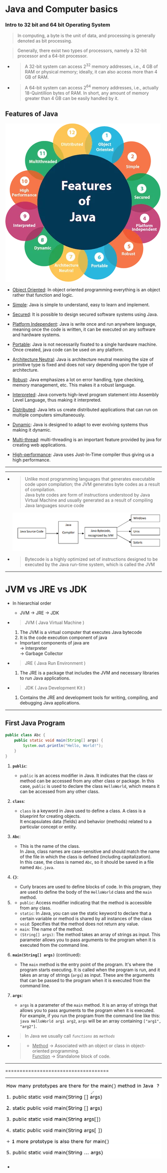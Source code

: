 # Java and Computer basics

### Intro to 32 bit and 64 bit Operating System

> In computing, a byte is the unit of data, and processing is generally denoted as bit processing.

> Generally, there exist two types of processors, namely a 32-bit processor and a 64-bit processor.

- >A 32-bit system can access 2<sup>32</sup> memory addresses, i.e., 4 GB of RAM or physical memory; ideally, it can also access more than 4 GB of RAM.

- > A 64-bit system can access 2<sup>64</sup> memory addresses, i.e., actually 18-Quintillion bytes of RAM. In short, any amount of memory greater than 4 GB can be easily handled by it.


## Features of Java

![Alt text](./images/image.png)

* <u>Object Oriented</u>: In object oriented programming everything is an object rather that function and logic.

* <u>Simple</u>: Java is simple to understand, easy to learn and implement.

* <u>Secured</u>: It is possible to design secured software systems using Java.

* <u>Platform Independent</u>: Java is write once and run anywhere language, meaning once the code is written, it can be executed on any software and hardware systems.

* <u>Portable</u>: Java is not necessarily fixated to a single hardware machine. Once created, java code can be used on any platform.

* <u>Architecture Neutral</u>: Java is architecture neutral meaning the size of primitive type is fixed and does not vary depending upon the type of architecture.

* <u>Robust</u>: Java emphasizes a lot on error handling, type checking, memory management, etc. This makes it a robust language.

* <u>Interpreted</u>: Java converts high-level program statement into Assembly Level Language, thus making it interpreted.

* <u>Distributed</u>: Java lets us create distributed applications that can run on multiple computers simultaneously.

* <u>Dynamic</u>: Java is designed to adapt to ever evolving systems thus making it dynamic.

* <u>Multi-thread</u>: multi-threading is an important feature provided by java for creating web applications.

* <u>High-performance</u>: Java uses Just-In-Time compiler thus giving us a high performance.

____
___

- >  Unlike most programming languages that generates executable code upon compilation; the 
JVM generates byte codes as a result of compilation.<br>
Java byte codes are form of instructions 
understood by Java Virtual Machine and usually generated as a result of compiling Java 
languages source code

  ![Alt text](./images/image-1.png)

- >Bytecode is a highly optimized set of instructions designed to be executed by the Java run-time system, which is called the JVM



___
# JVM  vs JRE vs JDK
 - In hierarchial order <br>
   * JVM -> JRE -> JDK
   
- > JVM ( Java Virtual Machine )<br>
   1. The JVM is a virtual computer that executes Java bytecode
   2. ﻿It is the code execution component of java
   * Important components of java are <br>
    -> Interpreter <br>
    -> Garbage Collector
- > JRE ( Java Run Environment )<br>
   1. The JRE is a package that includes the JVM and necessary libraries to run Java applications. 
   
- > JDK ( Java Development Kit )<br>
   1. Contains the JRE and development tools for writing, compiling, and debugging Java applications. 
   
 ____
   ## First Java Program

```java
public class Abc {
    public static void main(String[] args) {
        System.out.println("Hello, World!");
    }
}

```


1. **`public`**:
   - `public` is an access modifier in Java. It indicates that the class or method can be accessed from any other class or package. In this case, `public` is used to declare the class `HelloWorld`, which means it can be accessed from any other class.

2. **`class`**:
   - `class` is a keyword in Java used to define a class. A class is a blueprint for creating objects.<br> It encapsulates data (fields) and behavior (methods) related to a particular concept or entity.

3. **`Abc`**:
   - This is the name of the class.<br> In Java, class names are case-sensitive and should match the name of the file in which the class is defined (including capitalization).<br> In this case, the class is named `Abc`, so it should be saved in a file named `Abc.java`.

4. **`{}`**:
   - Curly braces are used to define blocks of code. In this program, they are used to define the body of the `HelloWorld` class and the `main` method.

5. 
      - `public`: Access modifier indicating that the method is accessible from any class.
      - `static`: In Java, you can use the static keyword to declare that a certain variable or method is shared by all instances of the class
      - `void`: Specifies that the method does not return any value.
      - `main`: The name of the method.
      - `(String[] args)`: The method takes an array of strings as input. This parameter allows you to pass arguments to the program when it is executed from the command line.

7. **`main(String[] args)`** (continued):
   - The `main` method is the entry point of the program. It's where the program starts executing. It is called when the program is run, and it takes an array of strings (`args`) as input. These are the arguments that can be passed to the program when it is executed from the command line.

8. **`args`**:
   - `args` is a parameter of the `main` method. It is an array of strings that allows you to pass arguments to the program when it is executed. For example, if you run the program from the command line like this: `java HelloWorld arg1 arg2`, `args` will be an array containing `["arg1", "arg2"]`.


- > In Java we usually call <i>`functions`</i> as  <i>`methods`</i> 

- > * <u>Method</u> -> Associated with an object or class in object-oriented programming.<br>
<u>Function</u> -> Standalone block of code.
___

====================================
___
   ![Alt text](./images/image-2.png)

   +